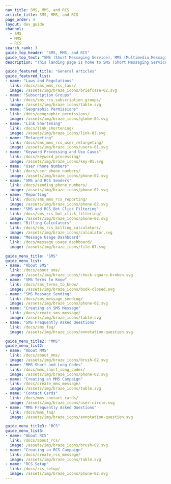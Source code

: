 ```yaml
---
nav_title: SMS, MMS, and RCS
article_title: SMS, MMS, and RCS
page_order: 4
layout: dev_guide
channel:
  - SMS
  - MMS
  - RCS
search_rank: 3
guide_top_header: "SMS, MMS, and RCS"
guide_top_text: "SMS (Short Messaging Service), MMS (Multimedia Messaging Service), and RCS (Rich Communication Services) offer a more direct way to reach your users than most other messaging channels, as it utilizes their phone number, allowing you to reach them in real-time. Check out the following topics to get started with Braze SMS, MMS, or RCS!<br><br>Not ready for any of the following topics? Head to our <a href='/docs/about_sms/'>SMS setup</a> collection to get to know SMS at Braze. <br><br>**SMS, MMS, and RCS availabilty depends on your Braze package. Reach out to your account manager or customer success manager to get started.**"
description: "This landing page is home to SMS (Short Messaging Service), MMS (Multimedia Messaging Service), and RCS (Rich Communication Services). These services offer a more direct way to reach your users than most other messaging channels, as it utilizes their phone number, allowing you to reach them in real-time."

guide_featured_title: "General articles"
guide_featured_list:
- name: "Laws and Regulations"
  link: /docs/sms_mms_rcs_laws/
  image: /assets/img/braze_icons/briefcase-02.svg
- name: "Subscription Groups"
  link: /docs/sms_rcs_subscription_groups/
  image: /assets/img/braze_icons/table.svg
- name: "Geographic Permissions"
  link: /docs/geographic_permissions/
  image: /assets/img/braze_icons/globe-04.svg
- name: "Link Shortening"
  link: /docs/link_shortening/
  image: /assets/img/braze_icons/link-03.svg
- name: "Retargeting"
  link: /docs/sms_mms_rcs_user_retargeting/
  image: /assets/img/braze_icons/users-01.svg
- name: "Keyword Processing and Use Cases"
  link: /docs/keyword_processing/
  image: /assets/img/braze_icons/key-01.svg
- name: "User Phone Numbers"
  link: /docs/user_phone_numbers/
  image: /assets/img/braze_icons/phone-02.svg
- name: "SMS and RCS Senders"
  link: /docs/sending_phone_numbers/
  image: /assets/img/braze_icons/phone-02.svg
- name: "Reporting"
  link: /docs/sms_mms_rcs_reporting/
  image: /assets/img/braze_icons/phone-02.svg
- name: "SMS and RCS Bot Click Filtering"
  link: /docs/sms_rcs_bot_click_filtering/
  image: /assets/img/braze_icons/phone-02.svg
- name: "Billing Calculators"
  link: /docs/sms_rcs_billing_calculators/
  image: /assets/img/braze_icons/calculator.svg
- name: "Message Usage Dashboard"
  link: /docs/message_usage_dashboard/
  image: /assets/img/braze_icons/file-07.svg

guide_menu_title: "SMS"
guide_menu_list:
- name: "About SMS"
  link: /docs/about_sms/
  image: /assets/img/braze_icons/check-square-broken.svg
- name: "SMS Terms to Know"
  link: /docs/sms_terms_to_know/
  image: /assets/img/braze_icons/book-closed.svg
- name: "SMS Message Sending"
  link: /docs/sms_message_sending/
  image: /assets/img/braze_icons/phone-02.svg
- name: "Creating an SMS Message"
  link: /docs/create_sms_message/
  image: /assets/img/braze_icons/table.svg
- name: "SMS Frequently Asked Questions"
  link: /docs/sms_faq/
  image: /assets/img/braze_icons/annotation-question.svg

guide_menu_title2: "MMS"
guide_menu_list2:
- name: "About MMS"
  link: /docs/about_mms/
  image: /assets/img/braze_icons/brush-02.svg
- name: "MMS Short and Long Codes"
  link: /docs/mms_short_long_codes/
  image: /assets/img/braze_icons/phone-02.svg
- name: "Creating an MMS Campaign"
  link: /docs/create_mms_message/
  image: /assets/img/braze_icons/table.svg
- name: "Contact Cards"
  link: /docs/mms_contact_cards/
  image: /assets/img/braze_icons/user-circle.svg
- name: "MMS Frequently Asked Questions"
  link: /docs/mms_faq/
  image: /assets/img/braze_icons/annotation-question.svg

guide_menu_title3: "RCS"
guide_menu_list3:
- name: "About RCS"
  link: /docs/about_rcs/
  image: /assets/img/braze_icons/brush-02.svg
- name: "Creating an RCS Campaign"
  link: /docs/create_rcs_message/
  image: /assets/img/braze_icons/table.svg
- name: "RCS Setup"
  link: /docs/rcs_setup/
  image: /assets/img/braze_icons/phone-02.svg
---
```

